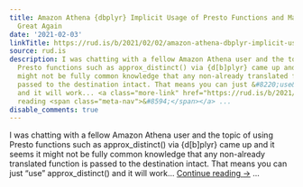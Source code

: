 ```yaml
---
title: Amazon Athena {dbplyr} Implicit Usage of Presto Functions and Making JSON Casting
  Great Again
date: '2021-02-03'
linkTitle: https://rud.is/b/2021/02/02/amazon-athena-dbplyr-implicit-usage-of-presto-functions-and-making-json-casting-great-again/
source: rud.is
description: I was chatting with a fellow Amazon Athena user and the topic of using
  Presto functions such as approx_distinct() via {d[b]plyr} came up and it seems it
  might not be fully common knowledge that any non-already translated function is
  passed to the destination intact. That means you can just &#8220;use&#8221; approx_distinct()
  and it will work... <a class="more-link" href="https://rud.is/b/2021/02/02/amazon-athena-dbplyr-implicit-usage-of-presto-functions-and-making-json-casting-great-again/">Continue
  reading <span class="meta-nav">&#8594;</span></a> ...
disable_comments: true
---
```

I was chatting with a fellow Amazon Athena user and the topic of using Presto functions such as approx_distinct() via {d[b]plyr} came up and it seems it might not be fully common knowledge that any non-already translated function is passed to the destination intact. That means you can just &#8220;use&#8221; approx_distinct() and it will work... <a class="more-link" href="https://rud.is/b/2021/02/02/amazon-athena-dbplyr-implicit-usage-of-presto-functions-and-making-json-casting-great-again/">Continue reading <span class="meta-nav">&#8594;</span></a> ...